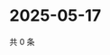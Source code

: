 # 2025-05-17

共 0 条

<!-- BEGIN ZHIHUVIDEO -->
<!-- 最后更新时间 Sat May 17 2025 05:10:08 GMT+0800 (China Standard Time) -->

<!-- END ZHIHUVIDEO -->
